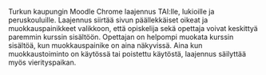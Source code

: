 Turkun kaupungin Moodle Chrome laajennus TAI:lle, lukioille ja peruskouluille. Laajennus siirtää sivun päällekkäiset oikeat ja muokkauspainikkeet valikkoon, että opiskelija sekä opettaja voivat keskittyä paremmin kurssin sisältöön. Opettajan on helpompi muokata kurssin sisältöä, kun muokkauspainike on aina näkyvissä. Aina kun muokkaustoiminto on käytössä tai poistettu käytöstä, laajennus säilyttää myös vierityspaikan.
